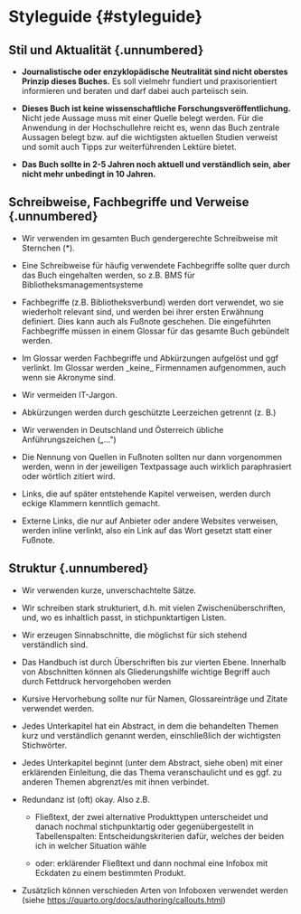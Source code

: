 # Styleguide {#styleguide} 

## Stil und Aktualität {.unnumbered}

-   **Journalistische oder enzyklopädische Neutralität sind nicht
    oberstes Prinzip dieses Buches.** Es soll vielmehr fundiert und
    praxisorientiert informieren und beraten und darf dabei auch
    parteiisch sein.

-   **Dieses Buch ist keine wissenschaftliche
    Forschungsveröffentlichung.** Nicht jede Aussage muss mit einer
    Quelle belegt werden. Für die Anwendung in der Hochschullehre
    reicht es, wenn das Buch zentrale Aussagen belegt bzw. auf die
    wichtigsten aktuellen Studien verweist und somit auch Tipps zur
    weiterführenden Lektüre bietet.

-   **Das Buch sollte in 2-5 Jahren noch aktuell und verständlich sein,
    aber nicht mehr unbedingt in 10 Jahren.**

## Schreibweise, Fachbegriffe und Verweise {.unnumbered}

-   Wir verwenden im gesamten Buch gendergerechte Schreibweise mit
    Sternchen (\*).

-   Eine Schreibweise für häufig verwendete Fachbegriffe sollte quer
    durch das Buch eingehalten werden, so z.B. BMS für
    Bibliotheksmanagementsysteme

-   Fachbegriffe (z.B. Bibliotheksverbund) werden dort verwendet, wo sie
    wiederholt relevant sind, und werden bei ihrer ersten Erwähnung
    definiert. Dies kann auch als Fußnote geschehen. Die eingeführten
    Fachbegriffe müssen in einem Glossar für das gesamte Buch
    gebündelt werden.

-   Im Glossar werden Fachbegriffe und Abkürzungen aufgelöst und ggf
    verlinkt. Im Glossar werden \_keine\_ Firmennamen aufgenommen,
    auch wenn sie Akronyme sind.

-   Wir vermeiden IT-Jargon.

-   Abkürzungen werden durch geschützte Leerzeichen getrennt (z. B.)

-   Wir verwenden in Deutschland und Österreich übliche Anführungszeichen („...")

-   Die Nennung von Quellen in Fußnoten sollten nur dann vorgenommen
    werden, wenn in der jeweiligen Textpassage auch wirklich
    paraphrasiert oder wörtlich zitiert wird.

-   Links, die auf später entstehende Kapitel verweisen, werden durch
    eckige Klammern kenntlich gemacht.

-   Externe Links, die nur auf Anbieter oder andere Websites verweisen,
    werden inline verlinkt, also ein Link auf das Wort gesetzt statt
    einer Fußnote.

## Struktur {.unnumbered}

-   Wir verwenden kurze, unverschachtelte Sätze.

-   Wir schreiben stark strukturiert, d.h. mit vielen
    Zwischenüberschriften, und, wo es inhaltlich passt, in
    stichpunktartigen Listen.

-   Wir erzeugen Sinnabschnitte, die möglichst für sich stehend verständlich sind.

-   Das Handbuch ist durch Überschriften bis zur vierten Ebene.
    Innerhalb von Abschnitten können als Gliederungshilfe wichtige
    Begriff auch durch Fettdruck hervorgehoben werden

-   Kursive Hervorhebung sollte nur für Namen, Glossareinträge und Zitate
    verwendet werden.

-   Jedes Unterkapitel hat ein Abstract, in dem die behandelten Themen
    kurz und verständlich genannt werden, einschließlich der
    wichtigsten Stichwörter.

-   Jedes Unterkapitel beginnt (unter dem Abstract, siehe oben) mit
    einer erklärenden Einleitung, die das Thema veranschaulicht und es
    ggf. zu anderen Themen abgrenzt/es mit ihnen verbindet.

-   Redundanz ist (oft) okay. Also z.B.

    -   Fließtext, der zwei alternative Produkttypen unterscheidet und
        danach nochmal stichpunktartig oder gegenübergestellt in
        Tabellenspalten: Entscheidungskriterien dafür, welches der
        beiden ich in welcher Situation wähle

    -   oder: erklärender Fließtext und dann nochmal eine Infobox mit
        Eckdaten zu einem bestimmten Produkt.

-   Zusätzlich können verschieden Arten von Infoboxen verwendet werden
    (siehe <https://quarto.org/docs/authoring/callouts.html>)
